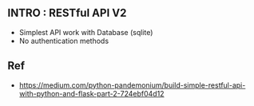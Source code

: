 ## INTRO : RESTful API V2
  - Simplest API work with Database (sqlite)
  - No authentication methods 

## Ref 
- https://medium.com/python-pandemonium/build-simple-restful-api-with-python-and-flask-part-2-724ebf04d12